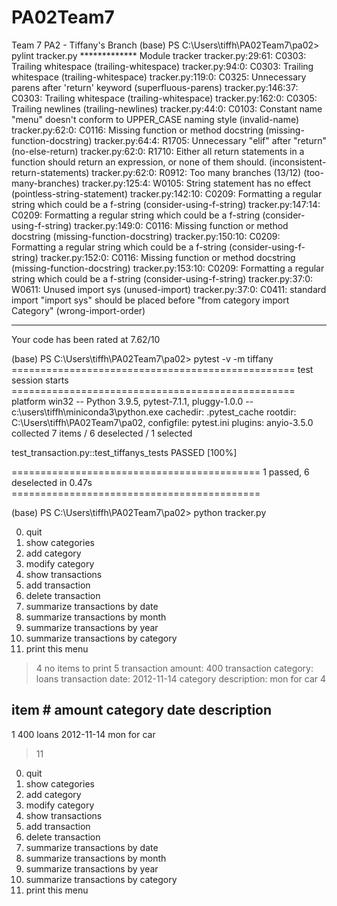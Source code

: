 # PA02Team7
Team 7 PA2 - Tiffany's Branch
(base) PS C:\Users\tiffh\PA02Team7\pa02> pylint tracker.py
************* Module tracker
tracker.py:29:61: C0303: Trailing whitespace (trailing-whitespace)
tracker.py:94:0: C0303: Trailing whitespace (trailing-whitespace)
tracker.py:119:0: C0325: Unnecessary parens after 'return' keyword (superfluous-parens)
tracker.py:146:37: C0303: Trailing whitespace (trailing-whitespace)
tracker.py:162:0: C0305: Trailing newlines (trailing-newlines)
tracker.py:44:0: C0103: Constant name "menu" doesn't conform to UPPER_CASE naming style (invalid-name)
tracker.py:62:0: C0116: Missing function or method docstring (missing-function-docstring)
tracker.py:64:4: R1705: Unnecessary "elif" after "return" (no-else-return)
tracker.py:62:0: R1710: Either all return statements in a function should return an expression, or none of them should. (inconsistent-return-statements)
tracker.py:62:0: R0912: Too many branches (13/12) (too-many-branches)
tracker.py:125:4: W0105: String statement has no effect (pointless-string-statement)
tracker.py:142:10: C0209: Formatting a regular string which could be a f-string (consider-using-f-string)
tracker.py:147:14: C0209: Formatting a regular string which could be a f-string (consider-using-f-string)
tracker.py:149:0: C0116: Missing function or method docstring (missing-function-docstring)
tracker.py:150:10: C0209: Formatting a regular string which could be a f-string (consider-using-f-string)
tracker.py:152:0: C0116: Missing function or method docstring (missing-function-docstring)
tracker.py:153:10: C0209: Formatting a regular string which could be a f-string (consider-using-f-string)
tracker.py:37:0: W0611: Unused import sys (unused-import)
tracker.py:37:0: C0411: standard import "import sys" should be placed before "from category import Category" (wrong-import-order)

-----------------------------------
Your code has been rated at 7.62/10

(base) PS C:\Users\tiffh\PA02Team7\pa02> pytest -v -m tiffany
================================================= test session starts =================================================
platform win32 -- Python 3.9.5, pytest-7.1.1, pluggy-1.0.0 -- c:\users\tiffh\miniconda3\python.exe
cachedir: .pytest_cache
rootdir: C:\Users\tiffh\PA02Team7\pa02, configfile: pytest.ini
plugins: anyio-3.5.0
collected 7 items / 6 deselected / 1 selected

test_transaction.py::test_tiffanys_tests PASSED                                                                  [100%]

=========================================== 1 passed, 6 deselected in 0.47s ===========================================

(base) PS C:\Users\tiffh\PA02Team7\pa02> python tracker.py

0. quit
1. show categories
2. add category
3. modify category
4. show transactions
5. add transaction
6. delete transaction
7. summarize transactions by date
8. summarize transactions by month
9. summarize transactions by year
10. summarize transactions by category
11. print this menu

> 4
no items to print
> 5
 transaction amount: 400
 transaction category: loans
 transaction date: 2012-11-14
category description: mon for car
> 4


item #     amount     category   date       description
----------------------------------------
1          400        loans      2012-11-14 mon for car
> 11

0. quit
1. show categories
2. add category
3. modify category
4. show transactions
5. add transaction
6. delete transaction
7. summarize transactions by date
8. summarize transactions by month
9. summarize transactions by year
10. summarize transactions by category
11. print this menu

